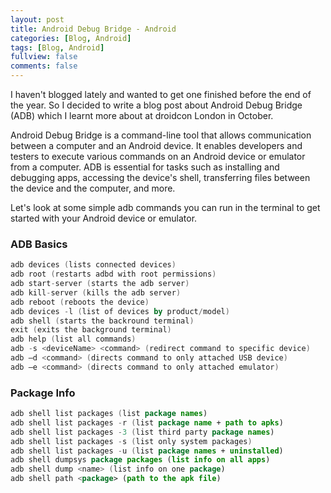 ```yaml
---
layout: post
title: Android Debug Bridge - Android
categories: [Blog, Android]
tags: [Blog, Android]
fullview: false
comments: false
---
```

I haven't blogged lately and wanted to get one finished before the end of the year. So I decided to write a blog post about Android Debug Bridge (ADB) which I learnt more about at droidcon London in October.

Android Debug Bridge is a command-line tool that allows communication between a computer and an Android device. It enables developers and testers to execute various commands on an Android device or emulator from a computer. ADB is essential for tasks such as installing and debugging apps, accessing the device's shell, transferring files between the device and the computer, and more.

Let's look at some simple adb commands you can run in the terminal to get started with your Android device or emulator.

<h3>ADB Basics</h3>

```kotlin
adb devices (lists connected devices)
adb root (restarts adbd with root permissions)
adb start-server (starts the adb server)
adb kill-server (kills the adb server)
adb reboot (reboots the device)
adb devices -l (list of devices by product/model)
adb shell (starts the backround terminal)
exit (exits the background terminal)
adb help (list all commands)
adb -s <deviceName> <command> (redirect command to specific device)
adb –d <command> (directs command to only attached USB device)
adb –e <command> (directs command to only attached emulator)
```

<h3>Package Info</h3>

```kotlin
adb shell list packages (list package names)
adb shell list packages -r (list package name + path to apks)
adb shell list packages -3 (list third party package names)
adb shell list packages -s (list only system packages)
adb shell list packages -u (list package names + uninstalled)
adb shell dumpsys package packages (list info on all apps)
adb shell dump <name> (list info on one package)
adb shell path <package> (path to the apk file)
```